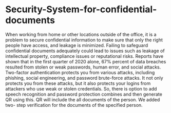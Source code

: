 # Security-System-for-confidential-documents
When working from home or other locations outside of the office, it is a problem to secure confidential 
information to make sure that only the right people have access, and leakage is minimized. Failing to safeguard 
confidential documents adequately could lead to issues such as leakage of intellectual property, compliance 
issues or reputational risks. Reports have shown that in the first quarter of 2020 alone, 67% percent of data 
breaches resulted from stolen or weak passwords, human error, and social attacks. Two-factor authentication 
protects you from various attacks, including phishing, social engineering, and password brute-force attacks. It 
not only protects you from these attacks, but it also protects your logins from attackers who use weak or stolen 
credentials. So, there is option to add speech recognition and password protection combines and then generate
QR using this. QR will include the all documents of the person. We added two- step verification for the 
documents of the specified person.
